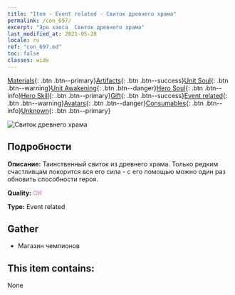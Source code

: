 ```yaml
---
title: "Item - Event related - Свиток древнего храма"
permalink: /con_697/
excerpt: "Эра хаоса  Свиток древнего храма"
last_modified_at: 2021-05-28
locale: ru
ref: "con_697.md"
toc: false
classes: wide
---
```

 [Materials](/ItemsRU/){: .btn .btn--primary}[Artifacts](/ItemsRU/Artifacts/){: .btn .btn--success}[Unit Soul](/ItemsRU/UnitSoul/){: .btn .btn--warning}[Unit Awakening](/ItemsRU/UnitAwakening/){: .btn .btn--danger}[Hero Soul](/ItemsRU/HeroSoul/){: .btn .btn--info}[Hero Skill](/ItemsRU/HeroSkill/){: .btn .btn--primary}[Gift](/ItemsRU/Gift/){: .btn .btn--success}[Event related](/ItemsRU/Events/){: .btn .btn--warning}[Avatars](/ItemsRU/Avatars/){: .btn .btn--danger}[Consumables](/ItemsRU/Consumables/){: .btn .btn--info}[Unknown](/ItemsRU/Unknown/){: .btn .btn--primary}

 ![Свиток древнего храма](/images/t/i_373.png)

## Подробности
 **Описание:** Таинственный свиток из древнего храма. Только редким счастливцам покорится вся его сила - с его помощью можно один раз обновить способности героя.

 **Quality:** <span style="color: #DA70D6">OK</span>

 **Type:** Event related

## Gather

*    Магазин чемпионов 

## This item contains:

  None

